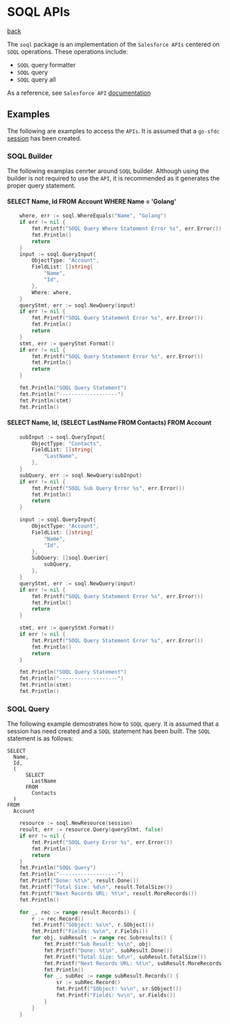 # SOQL APIs
[back](../README.md)

The `soql` package is an implementation of the `Salesforce APIs` centered on `SOQL` operations.  These operations include:
* `SOQL` query formatter
* `SOQL` query
* `SOQL` query all

 As a reference, see `Salesforce API` [documentation](https://developer.salesforce.com/docs/atlas.en-us.api_rest.meta/api_rest/intro_what_is_rest_api.htm)

## Examples
The following are examples to access the `APIs`.  It is assumed that a `go-sfdc` [session](../session/README.md) has been created.
### SOQL Builder
The following examplas cenrter around `SOQL` builder.  Although using the builder is not required to use the `API`, it is recommended as it generates the proper query statement.
#### SELECT Name, Id FROM Account WHERE Name = 'Golang'
```go
	where, err := soql.WhereEquals("Name", "Golang")
	if err != nil {
		fmt.Printf("SOQL Query Where Statement Error %s", err.Error())
		fmt.Println()
		return
	}
	input := soql.QueryInput{
		ObjectType: "Account",
		FieldList: []string{
			"Name",
			"Id",
		},
		Where: where,
	}
	queryStmt, err := soql.NewQuery(input)
	if err != nil {
		fmt.Printf("SOQL Query Statement Error %s", err.Error())
		fmt.Println()
		return
	}
	stmt, err := queryStmt.Format()
	if err != nil {
		fmt.Printf("SOQL Query Statement Error %s", err.Error())
		fmt.Println()
		return
	}

	fmt.Println("SOQL Query Statement")
	fmt.Println("-------------------")
	fmt.Println(stmt)
	fmt.Println()
```
#### SELECT Name, Id, (SELECT LastName FROM Contacts) FROM Account 
```go
	subInput := soql.QueryInput{
		ObjectType: "Contacts",
		FieldList: []string{
			"LastName",
		},
	}
	subQuery, err := soql.NewQuery(subInput)
	if err != nil {
		fmt.Printf("SOQL Sub Query Error %s", err.Error())
		fmt.Println()
		return
	}

	input := soql.QueryInput{
		ObjectType: "Account",
		FieldList: []string{
			"Name",
			"Id",
		},
		SubQuery: []soql.Querier{
			subQuery,
		},
	}
	queryStmt, err := soql.NewQuery(input)
	if err != nil {
		fmt.Printf("SOQL Query Statement Error %s", err.Error())
		fmt.Println()
		return
	}

	stmt, err := queryStmt.Format()
	if err != nil {
		fmt.Printf("SOQL Query Statement Error %s", err.Error())
		fmt.Println()
		return
	}

	fmt.Println("SOQL Query Statement")
	fmt.Println("-------------------")
	fmt.Println(stmt)
	fmt.Println()
```
### SOQL Query
The following example demostrates how to `SOQL` query.  It is assumed that a session has need created and a `SOQL` statement has been built.
The `SOQL` statement is as follows:
```
SELECT
  Name,
  Id,
  (
      SELECT
        LastName
      FROM
        Contacts  
  )
FROM 
  Account
```  
```go
	resource := soql.NewResource(session)
	result, err := resource.Query(queryStmt, false)
	if err != nil {
		fmt.Printf("SOQL Query Error %s", err.Error())
		fmt.Println()
		return
	}
	fmt.Println("SOQL Query")
	fmt.Println("-------------------")
	fmt.Printf("Done: %t\n", result.Done())
	fmt.Printf("Total Size: %d\n", result.TotalSize())
	fmt.Printf("Next Records URL: %t\n", result.MoreRecords())
	fmt.Println()

	for _, rec := range result.Records() {
		r := rec.Record()
		fmt.Printf("SObject: %s\n", r.SObject())
		fmt.Printf("Fields: %v\n", r.Fields())
		for obj, subResult := range rec.Subresults() {
			fmt.Printf("Sub Result: %s\n", obj)
			fmt.Printf("Done: %t\n", subResult.Done())
			fmt.Printf("Total Size: %d\n", subResult.TotalSize())
			fmt.Printf("Next Records URL: %t\n", subResult.MoreRecords())
			fmt.Println()
			for _, subRec := range subResult.Records() {
				sr := subRec.Record()
				fmt.Printf("SObject: %s\n", sr.SObject())
				fmt.Printf("Fields: %v\n", sr.Fields())
			}
		}
	}
```